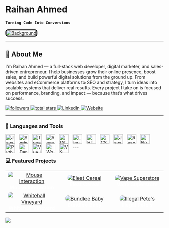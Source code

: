 # Raihan Ahmed

**`Turning Code Into Conversions`**

<img src="https://media.licdn.com/dms/image/v2/D5616AQF10tFmugBqZA/profile-displaybackgroundimage-shrink_350_1400/profile-displaybackgroundimage-shrink_350_1400/0/1738724357614?e=1752710400&v=beta&t=bE2gfD9-S1IQui_NMKduExxYi77t4tRFg0Iez86aXeQ" alt="Background" style="border: 3px solid #000; border-radius: 8px; max-width: 100%; height: auto;" />

---

## 👋 About Me

I'm Raihan Ahmed — a full-stack web developer, digital marketer, and sales-driven entrepreneur. I help businesses grow their online presence, boost sales, and build powerful digital solutions from the ground up. From websites and eCommerce platforms to SEO and strategy, I turn ideas into scalable systems that deliver real results. Every project I take on is focused on performance, branding, and impact — because that’s what drives success.

<p align="left">
  <a href="https://github.com/raihanahmedfaraz?tab=followers">
    <img alt="followers" title="Follow me on GitHub" src="https://custom-icon-badges.demolab.com/github/followers/raihanahmedfaraz?color=236ad3&labelColor=1155ba&style=for-the-badge&logo=github&label=Follow&logoColor=white"/>
  </a>
  <a href="https://github.com/raihanahmedfaraz?tab=repositories&sort=stargazers">
    <img alt="total stars" title="Total stars on GitHub" src="https://custom-icon-badges.demolab.com/github/stars/raihanahmedfaraz?color=55960c&style=for-the-badge&labelColor=488207&logo=star"/>
  </a>
  <a href="https://www.linkedin.com/in/raihanahmedfaraz/">
    <img alt="LinkedIn" title="Connect on LinkedIn" src="https://custom-icon-badges.demolab.com/badge/-LinkedIn-0A66C2?style=for-the-badge&logo=linkedin&logoColor=white"/>
  </a>
  <a href="https://raihanahmed.info">
    <img alt="Website" title="Visit My Website" src="https://custom-icon-badges.demolab.com/badge/-Portfolio-000?style=for-the-badge&logo=web&logoColor=white"/>
  </a>
</p>

---

### 🧰 Languages and Tools

<img align="left" alt="Java" width="30px" style="padding-right:10px;" src="https://cdn.jsdelivr.net/gh/devicons/devicon/icons/java/java-original.svg"/>
<img align="left" alt="Spring" width="30px" style="padding-right:10px;" src="https://cdn.jsdelivr.net/gh/devicons/devicon/icons/spring/spring-original.svg" />
<img align="left" alt="TypeScript" width="30px" style="padding-right:10px;" src="https://cdn.jsdelivr.net/gh/devicons/devicon/icons/typescript/typescript-plain.svg" />
<img align="left" alt="Angular" width="30px" style="padding-right:10px;" src="https://cdn.jsdelivr.net/gh/devicons/devicon/icons/angularjs/angularjs-plain.svg" />
<img align="left" alt="Git" width="30px" style="padding-right:10px;" src="https://cdn.jsdelivr.net/gh/devicons/devicon/icons/git/git-original.svg" />
<img align="left" alt="Linux" width="30px" style="padding-right:10px;" src="https://cdn.jsdelivr.net/gh/devicons/devicon/icons/linux/linux-original.svg" />
<img align="left" alt="HTML" width="30px" style="padding-right:10px;" src="https://cdn.jsdelivr.net/gh/devicons/devicon/icons/html5/html5-plain.svg" />
<img align="left" alt="CSS" width="30px" style="padding-right:10px;" src="https://cdn.jsdelivr.net/gh/devicons/devicon/icons/css3/css3-plain.svg" />
<img align="left" alt="JavaScript" width="30px" style="padding-right:10px;" src="https://cdn.jsdelivr.net/gh/devicons/devicon/icons/javascript/javascript-plain.svg" />
<img align="left" alt="React" width="30px" style="padding-right:10px;" src="https://cdn.jsdelivr.net/gh/devicons/devicon/icons/react/react-original.svg" />
<img align="left" alt="NodeJS" width="30px" style="padding-right:10px;" src="https://cdn.jsdelivr.net/gh/devicons/devicon/icons/nodejs/nodejs-original.svg" />
<img align="left" alt="Python" width="30px" style="padding-right:10px;" src="https://cdn.jsdelivr.net/gh/devicons/devicon/icons/python/python-plain.svg" />
<img align="left" alt="Dart" width="30px" style="padding-right:10px;" src="https://cdn.jsdelivr.net/gh/devicons/devicon/icons/dart/dart-original.svg" />
<img align="left" alt="VueJS" width="30px" style="padding-right:10px;" src="https://cdn.jsdelivr.net/gh/devicons/devicon/icons/vuejs/vuejs-original.svg" />
<img align="left" alt="WordPress" width="30px" style="padding-right:10px;" src="https://cdn.jsdelivr.net/gh/devicons/devicon/icons/wordpress/wordpress-plain.svg" />
<img align="left" alt="VS Code" width="30px" style="padding-right:10px;" src="https://cdn.jsdelivr.net/gh/devicons/devicon/icons/vscode/vscode-original.svg" />
<br />
<br>
---

### 💻 Featured Projects

<table>
  <tr>
    <td align="center" width="33%">
      <a href="https://inspirux.com" target="_blank">
        <img src="https://iili.io/36xz65G.png" alt="Mouse Interaction" style="max-width: 100%; height: auto; border-radius: 8px;" />
      </a><br/>
      <b style="color:white;">Mouse Interaction</b>
    </td>
    <td align="center" width="33%">
      <a href="https://eleatcereal.com" target="_blank">
        <img src="https://iili.io/36xcBrQ.md.png" alt="Eleat Cereal" style="max-width: 100%; height: auto; border-radius: 8px;" />
      </a><br/>
      <b style="color:white;">Eleat Cereal</b>
    </td>
    <td align="center" width="33%">
      <a href="https://www.vapesuperstore.co.uk" target="_blank">
        <img src="https://iili.io/36xXGuR.png" alt="Vape Superstore" style="max-width: 100%; height: auto; border-radius: 8px;" />
      </a><br/>
      <b style="color:white;">Vape Superstore</b>
    </td>
  </tr>
  <tr>
    <td align="center" width="33%">
      <a href="https://whitehallvineyard.co.uk" target="_blank">
        <img src="https://iili.io/36xeTua.png" alt="Whitehall Vineyard" style="max-width: 100%; height: auto; border-radius: 8px;" />
      </a><br/>
      <b style="color:white;">Whitehall Vineyard</b>
    </td>
    <td align="center" width="33%">
      <a href="https://bundlee.co.uk" target="_blank">
        <img src="https://iili.io/36xrv1f.md.png" alt="Bundlee Baby" style="max-width: 100%; height: auto; border-radius: 8px;" />
      </a><br/>
      <b style="color:white;">Bundlee Baby</b>
    </td>
    <td align="center" width="33%">
      <a href="https://www.illegalpetes.com" target="_blank">
        <img src="https://iili.io/36xshV1.png" alt="Illegal Pete's" style="max-width: 100%; height: auto; border-radius: 8px;" />
      </a><br/>
      <b style="color:white;">Illegal Pete's</b>
    </td>
  </tr>
</table>

[<img src="https://custom-icon-badges.demolab.com/badge/-Follow%20Me%20on%20LinkedIn-blue?style=for-the-badge&logo=linkedin&logoColor=white"/>](https://www.linkedin.com/in/raihanahmedfaraz/)
